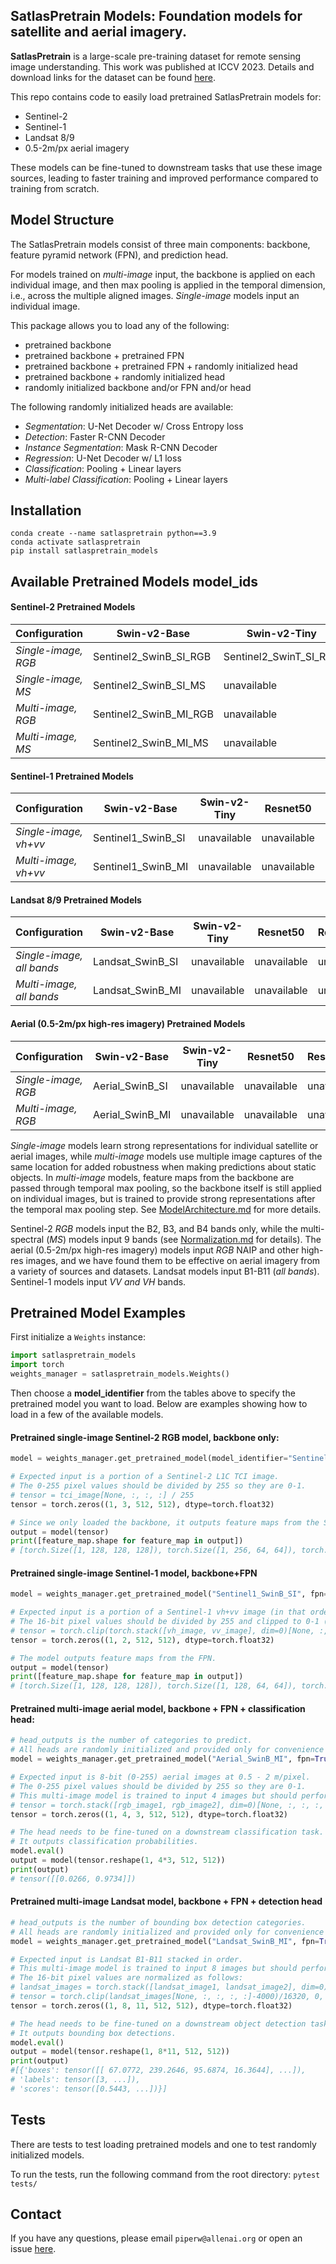 SatlasPretrain Models: Foundation models for satellite and aerial imagery. 
--------------------------------------------------------------------------

**SatlasPretrain** is a large-scale pre-training dataset for remote sensing image understanding. This work 
was published at ICCV 2023. Details and download links for the dataset can be found 
[here](https://github.com/allenai/satlas/blob/main/SatlasPretrain.md).

This repo contains code to easily load pretrained SatlasPretrain models for:
- Sentinel-2
- Sentinel-1
- Landsat 8/9
- 0.5-2m/px aerial imagery

These models can be fine-tuned to downstream tasks that use these image sources, leading to faster training 
and improved performance compared to training from scratch.

Model Structure
--------------
The SatlasPretrain models consist of three main components: backbone, feature pyramid network (FPN), and prediction head.

For models trained on *multi-image* input, the backbone is applied on each individual image, and then max pooling is applied
in the temporal dimension, i.e., across the multiple aligned images. *Single-image* models input an individual image.

This package allows you to load any of the following:
- pretrained backbone
- pretrained backbone + pretrained FPN
- pretrained backbone + pretrained FPN + randomly initialized head
- pretrained backbone + randomly initialized head
- randomly initialized backbone and/or FPN and/or head

The following randomly initialized heads are available:
- *Segmentation*: U-Net Decoder w/ Cross Entropy loss
- *Detection*: Faster R-CNN Decoder
- *Instance Segmentation*: Mask R-CNN Decoder
- *Regression*: U-Net Decoder w/ L1 loss
- *Classification*: Pooling + Linear layers
- *Multi-label Classification*: Pooling + Linear layers

Installation
--------------
```
conda create --name satlaspretrain python==3.9
conda activate satlaspretrain
pip install satlaspretrain_models
```

Available Pretrained Models model_ids
----------------------------
#### Sentinel-2 Pretrained Models
| Configuration | Swin-v2-Base | Swin-v2-Tiny | Resnet50 | Resnet152 |
| ---------- | ------------ | ------------ | -------- | --------- |
| *Single-image, RGB* | Sentinel2_SwinB_SI_RGB | Sentinel2_SwinT_SI_RGB | Sentinel2_Resnet50_SI_RGB | Sentinel2_Resnet152_SI_RGB |
| *Single-image, MS* | Sentinel2_SwinB_SI_MS | unavailable | Sentinel2_Resnet50_SI_MS | Sentinel2_Resnet152_SI_MS |
| *Multi-image, RGB* | Sentinel2_SwinB_MI_RGB | unavailable | Sentinel2_Resnet50_MI_RGB | Sentinel2_Resnet152_MI_RGB |
| *Multi-image, MS* | Sentinel2_SwinB_MI_MS | unavailable | unavailable | unavailable |

#### Sentinel-1 Pretrained Models
| Configuration | Swin-v2-Base | Swin-v2-Tiny | Resnet50 | Resnet152 |
| ---------- | ------------ | ------------ | -------- | --------- |
| *Single-image, vh+vv* | Sentinel1_SwinB_SI | unavailable | unavailable | unavailable |
| *Multi-image, vh+vv* | Sentinel1_SwinB_MI | unavailable | unavailable | unavailable |

#### Landsat 8/9 Pretrained Models
| Configuration | Swin-v2-Base | Swin-v2-Tiny | Resnet50 | Resnet152 |
| ---------- | ------------ | ------------ | -------- | --------- |
| *Single-image, all bands* | Landsat_SwinB_SI | unavailable | unavailable | unavailable |
| *Multi-image, all bands* | Landsat_SwinB_MI | unavailable | unavailable | unavailable |

#### Aerial (0.5-2m/px high-res imagery) Pretrained Models
| Configuration | Swin-v2-Base | Swin-v2-Tiny | Resnet50 | Resnet152 |
| ---------- | ------------ | ------------ | -------- | --------- |
| *Single-image, RGB* | Aerial_SwinB_SI | unavailable | unavailable | unavailable |
| *Multi-image, RGB* | Aerial_SwinB_MI | unavailable | unavailable | unavailable |


*Single-image* models learn strong representations for individual satellite or aerial images, while *multi-image* models use multiple image captures of the same location for added robustness when making predictions about static objects. In *multi-image* models, feature maps from the backbone are passed through temporal max pooling, so the backbone itself is still applied on individual images, but is trained to provide strong representations after the temporal max pooling step. See [ModelArchitecture.md](ModelArchitecture.md) for more details.

Sentinel-2 *RGB* models input the B2, B3, and B4 bands only, while the multi-spectral (*MS*) models input 9 bands (see [Normalization.md](Normalization.md#sentinel-2-images) for details). The aerial (0.5-2m/px high-res imagery) models input *RGB* NAIP and other high-res images, and we have found them to be effective on aerial imagery from a variety of sources and datasets. Landsat models input B1-B11 (*all bands*). Sentinel-1 models input *VV and VH* bands. 

Pretrained Model Examples
---------------
First initialize a `Weights` instance:

```python
import satlaspretrain_models
import torch
weights_manager = satlaspretrain_models.Weights()
```

Then choose a **model_identifier** from the tables above to specify the pretrained model you want to load.
Below are examples showing how to load in a few of the available models.

#### Pretrained single-image Sentinel-2 RGB model, backbone only:
```python
model = weights_manager.get_pretrained_model(model_identifier="Sentinel2_SwinB_SI_RGB")

# Expected input is a portion of a Sentinel-2 L1C TCI image.
# The 0-255 pixel values should be divided by 255 so they are 0-1.
# tensor = tci_image[None, :, :, :] / 255
tensor = torch.zeros((1, 3, 512, 512), dtype=torch.float32)

# Since we only loaded the backbone, it outputs feature maps from the Swin-v2-Base backbone.
output = model(tensor)
print([feature_map.shape for feature_map in output])
# [torch.Size([1, 128, 128, 128]), torch.Size([1, 256, 64, 64]), torch.Size([1, 512, 32, 32]), torch.Size([1, 1024, 16, 16])]
```

#### Pretrained single-image Sentinel-1 model, backbone+FPN
```python
model = weights_manager.get_pretrained_model("Sentinel1_SwinB_SI", fpn=True)

# Expected input is a portion of a Sentinel-1 vh+vv image (in that order).
# The 16-bit pixel values should be divided by 255 and clipped to 0-1 (any pixel values greater than 255 become 1).
# tensor = torch.clip(torch.stack([vh_image, vv_image], dim=0)[None, :, :, :] / 255, 0, 1)
tensor = torch.zeros((1, 2, 512, 512), dtype=torch.float32)

# The model outputs feature maps from the FPN.
output = model(tensor)
print([feature_map.shape for feature_map in output])
# [torch.Size([1, 128, 128, 128]), torch.Size([1, 128, 64, 64]), torch.Size([1, 128, 32, 32]), torch.Size([1, 128, 16, 16])]
```

#### Pretrained multi-image aerial model, backbone + FPN + classification head:
```python
# head_outputs is the number of categories to predict.
# All heads are randomly initialized and provided only for convenience for fine-tuning.
model = weights_manager.get_pretrained_model("Aerial_SwinB_MI", fpn=True, head=satlaspretrain_models.Head.CLASSIFY, head_outputs=2)

# Expected input is 8-bit (0-255) aerial images at 0.5 - 2 m/pixel.
# The 0-255 pixel values should be divided by 255 so they are 0-1.
# This multi-image model is trained to input 4 images but should perform well with different numbers of images.
# tensor = torch.stack([rgb_image1, rgb_image2], dim=0)[None, :, :, :, :] / 255
tensor = torch.zeros((1, 4, 3, 512, 512), dtype=torch.float32)

# The head needs to be fine-tuned on a downstream classification task.
# It outputs classification probabilities.
model.eval()
output = model(tensor.reshape(1, 4*3, 512, 512))
print(output)
# tensor([[0.0266, 0.9734]])
```

#### Pretrained multi-image Landsat model, backbone + FPN + detection head
```python
# head_outputs is the number of bounding box detection categories.
# All heads are randomly initialized and provided only for convenience for fine-tuning.
model = weights_manager.get_pretrained_model("Landsat_SwinB_MI", fpn=True, head=satlaspretrain_models.Head.DETECT, head_outputs=5)

# Expected input is Landsat B1-B11 stacked in order.
# This multi-image model is trained to input 8 images but should perform well with different numbers of images.
# The 16-bit pixel values are normalized as follows:
# landsat_images = torch.stack([landsat_image1, landsat_image2], dim=0)
# tensor = torch.clip(landsat_images[None, :, :, :, :]-4000)/16320, 0, 1)
tensor = torch.zeros((1, 8, 11, 512, 512), dtype=torch.float32)

# The head needs to be fine-tuned on a downstream object detection task.
# It outputs bounding box detections.
model.eval()
output = model(tensor.reshape(1, 8*11, 512, 512))
print(output)
#[{'boxes': tensor([[ 67.0772, 239.2646, 95.6874, 16.3644], ...]),
# 'labels': tensor([3, ...]),
# 'scores': tensor([0.5443, ...])}]
```

Tests
-----
There are tests to test loading pretrained models and one to test randomly initialized models.

To run the tests, run the following command from the root directory:
`pytest tests/`

Contact
-------
If you have any questions, please email `piperw@allenai.org` or open an issue [here](https://github.com/allenai/satlaspretrain_models/issues/new).
